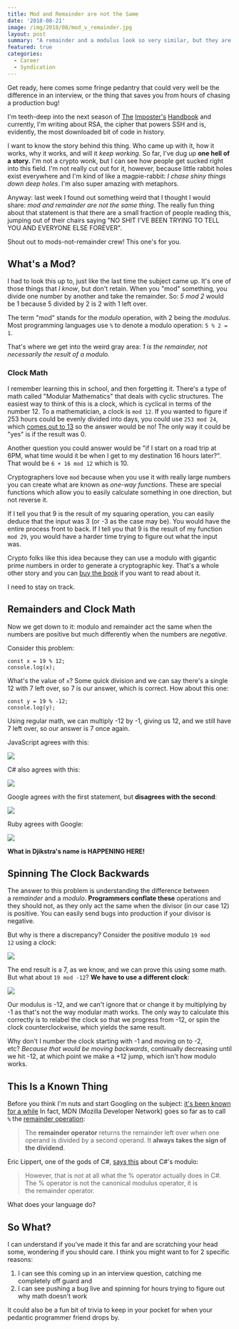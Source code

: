 ```yaml
---
title: Mod and Remainder are not the Same
date: '2018-08-21'
image: /img/2018/08/mod_v_remainder.jpg
layout: post
summary: "A remainder and a modulus look so very similar, but they are not the same thing and worse, are treated differently by different programming languages. Do you know how your language handles mod?"
featured: true
categories:
  - Career
  - Syndication
---
```




Get ready, here comes some fringe pedantry that could very well be the difference in an interview, or the thing that saves you from hours of chasing a production bug!

I'm teeth-deep into the next season of [The](https://bigmachine.io/projects/imposters-handbook-presale) [Imposter's](https://bigmachine.io/products/the-imposters-handbook-season-2) [Handbook](https://bigmachine.io/projects/imposters-handbook-presale) and currently, I'm writing about RSA, the cipher that powers SSH and is, evidently, the most downloaded bit of code in history.

I want to know the story behind this thing. Who came up with it, how it works, why it works, and will it _keep working_. So far, I've dug up **one hell of a story.** I'm not a crypto wonk, but I can see how people get sucked right into this field. I'm not really cut out for it, however, because little rabbit holes exist everywhere and I'm kind of like a magpie-rabbit: _I chase shiny things down deep holes_. I'm also super amazing with metaphors.

Anyway: last week I found out something weird that I thought I would share: _mod and remainder are not the same thing_. The really fun thing about that statement is that there are a small fraction of people reading this, jumping out of their chairs saying "NO SHIT I'VE BEEN TRYING TO TELL YOU AND EVERYONE ELSE FOREVER".

Shout out to mods-not-remainder crew! This one's for you.

## What's a Mod?

I had to look this up to, just like the last time the subject came up. It's one of those things that _I know_, but don't retain. When you "mod" something, you divide one number by another and take the remainder. So: _5 mod 2_ would be 1 because 5 divided by 2 is 2 with 1 left over.

The term "mod" stands for the _modulo_ operation, with 2 being the _modulus_. Most programming languages use `%` to denote a modulo operation: `5 % 2 = 1`. 

That's where we get into the weird gray area: _1 is the remainder, not necessarily the result of a modulo._ 

### Clock Math

I remember learning this in school, and then forgetting it. There's a type of math called "Modular Mathematics" that deals with cyclic structures. The easiest way to think of this is a clock, which is cyclical in terms of the number 12. To a mathematician, a clock is `mod 12`. If you wanted to figure if 253 hours could be evenly divided into days, you could use `253 mod 24`, which [comes out to 13](https://www.google.com/search?q=253+mod+24) so the answer would be no! The only way it could be "yes" is if the result was 0.

Another question you could answer would be "if I start on a road trip at 6PM, what time would it be when I get to my destination 16 hours later?". That would be `6 + 16 mod 12` which is 10.

Cryptographers love `mod` because when you use it with really large numbers you can create what are known as _one-way functions_. These are special functions which allow you to easily calculate something in one direction, but not reverse it.

If I tell you that 9 is the result of my squaring operation, you can easily deduce that the input was 3 (or -3 as the case may be). You would have the entire process front to back. If I tell you that 9 is the result of my function `mod 29`, you would have a harder time trying to figure out what the input was.

Crypto folks like this idea because they can use a modulo with gigantic prime numbers in order to generate a cryptographic key. That's a whole other story and you can [buy the book](https://bigmachine.io/products/the-imposters-handbook-season-2) if you want to read about it.

I need to stay on track.

## Remainders and Clock Math

Now we get down to it: modulo and remainder act the same when the numbers are positive but much differently when the numbers are _negative_. 

Consider this problem: 

```
const x = 19 % 12;
console.log(x);
```

What's the value of `x`? Some quick division and we can say there's a single 12 with 7 left over, so 7 is our answer, which is correct. How about this one:

```
const y = 19 % -12;
console.log(y);
```

Using regular math, we can multiply -12 by -1, giving us 12, and we still have 7 left over, so our answer is 7 once again.

JavaScript agrees with this:

![](/img/screenshot_956.png)

C# also agrees with this:

![](/img/screenshot_957.png)

Google agrees with the first statement, but **disagrees with the second**:

![](/img/screenshot_958.png)

Ruby agrees with Google:

![](/img/screenshot_959.png)

**What in Djikstra's name is HAPPENING HERE!**

## Spinning The Clock Backwards

The answer to this problem is understanding the difference between a _remainder_ and a _modulo_. **Programmers conflate these** operations and they should not, as they only act the same when the divisor (in our case 12) is positive. You can easily send bugs into production if your divisor is negative.

But why is there a discrepancy? Consider the positive modulo `19 mod 12` using a clock:

![](/img/mod-clock-1.png)

The end result is a 7, as we know, and we can prove this using some math. But what about `19 mod -12`? **We have to use a different clock**:

![](/img/Paper.Imposter-v2.61-2.png)

Our modulus is -12, and we can't ignore that or change it by multiplying by -1 as that's not the way modular math works. The only way to calculate this correctly is to relabel the clock so that we progress from -12, or spin the clock counterclockwise, which yields the same result.

Why don't I number the clock starting with -1 and moving on to -2, etc? _Because that would be moving backwards_, continually decreasing until we hit -12, at which point we make a +12 jump, which isn't how modulo works.

## This Is a Known Thing

Before you think I'm nuts and start Googling on the subject: [it's been known for a while](https://github.com/ramda/ramda/issues/186) In fact, MDN (Mozilla Developer Network) goes so far as to call `%` the [remainder operation](https://developer.mozilla.org/en-US/docs/Web/JavaScript/Reference/Operators/Arithmetic_Operators#Remainder_()):

> The **remainder operator** returns the remainder left over when one operand is divided by a second operand. It **always takes the sign of the dividend**.

Eric Lippert, one of the gods of C#, [says this](https://blogs.msdn.microsoft.com/ericlippert/2011/12/05/whats-the-difference-remainder-vs-modulus) about C#'s modulo:

> However, that is not at all what the % operator actually does in C#. The % operator is not the canonical modulus operator, it is the remainder operator.

What does your language do?

## So What?

I can understand if you've made it this far and are scratching your head some, wondering if you should care. I think you might want to for 2 specific reasons:

1. I can see this coming up in an interview question, catching me completely off guard and
2. I can see pushing a bug live and spinning for hours trying to figure out why math doesn't work

It could also be a fun bit of trivia to keep in your pocket for when your pedantic programmer friend drops by.
